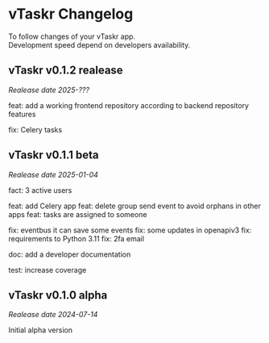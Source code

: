 # vTaskr Changelog

To follow changes of your vTaskr app.  
Development speed depend on developers availability.  

## vTaskr v0.1.2 realease
*Realease date 2025-???*

feat: add a working frontend repository according to backend repository features

fix: Celery tasks

## vTaskr v0.1.1 beta
*Realease date 2025-01-04*

fact: 3 active users

feat: add Celery app
feat: delete group send event to avoid orphans in other apps
feat: tasks are assigned to someone

fix: eventbus it can save some events
fix: some updates in openapiv3
fix: requirements to Python 3.11
fix: 2fa email

doc: add a developer documentation

test: increase coverage

## vTaskr v0.1.0 alpha
*Realease date 2024-07-14*

Initial alpha version
